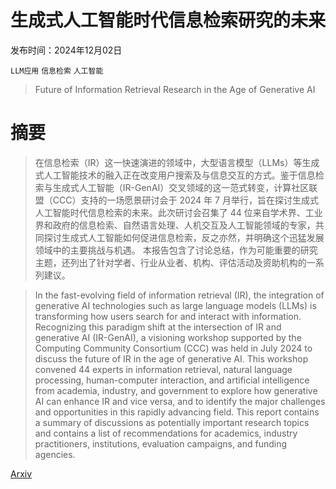 # 生成式人工智能时代信息检索研究的未来

发布时间：2024年12月02日

`LLM应用` `信息检索` `人工智能`

> Future of Information Retrieval Research in the Age of Generative AI

# 摘要

> 在信息检索（IR）这一快速演进的领域中，大型语言模型（LLMs）等生成式人工智能技术的融入正在改变用户搜索及与信息交互的方式。鉴于信息检索与生成式人工智能（IR-GenAI）交叉领域的这一范式转变，计算社区联盟（CCC）支持的一场愿景研讨会于 2024 年 7 月举行，旨在探讨生成式人工智能时代信息检索的未来。此次研讨会召集了 44 位来自学术界、工业界和政府的信息检索、自然语言处理、人机交互及人工智能领域的专家，共同探讨生成式人工智能如何促进信息检索，反之亦然，并明确这个迅猛发展领域中的主要挑战与机遇。
  本报告包含了讨论总结，作为可能重要的研究主题，还列出了针对学者、行业从业者、机构、评估活动及资助机构的一系列建议。

> In the fast-evolving field of information retrieval (IR), the integration of generative AI technologies such as large language models (LLMs) is transforming how users search for and interact with information. Recognizing this paradigm shift at the intersection of IR and generative AI (IR-GenAI), a visioning workshop supported by the Computing Community Consortium (CCC) was held in July 2024 to discuss the future of IR in the age of generative AI. This workshop convened 44 experts in information retrieval, natural language processing, human-computer interaction, and artificial intelligence from academia, industry, and government to explore how generative AI can enhance IR and vice versa, and to identify the major challenges and opportunities in this rapidly advancing field.
  This report contains a summary of discussions as potentially important research topics and contains a list of recommendations for academics, industry practitioners, institutions, evaluation campaigns, and funding agencies.

[Arxiv](https://arxiv.org/abs/2412.02043)